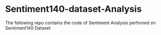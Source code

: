 # Sentiment140-dataset-Analysis
The following repo contains the code of Sentiment Analysis perfomed on Sentiment140 Dataset
